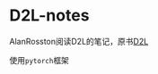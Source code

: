 # D2L-notes
AlanRosston阅读D2L的笔记，原书[D2L](https://zh.d2l.ai/chapter_preface/index.html)

使用`pytorch`框架
